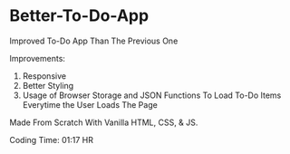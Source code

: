 # Better-To-Do-App
Improved To-Do App Than The Previous One

Improvements:

1. Responsive
2. Better Styling
3. Usage of Browser Storage and JSON Functions To Load To-Do Items Everytime the User Loads The Page

Made From Scratch With Vanilla HTML, CSS, & JS.

Coding Time: 01:17 HR
